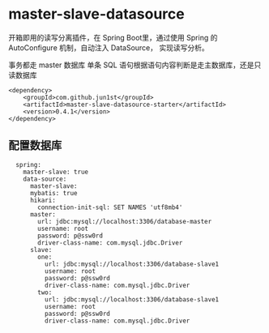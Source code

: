 # master-slave-datasource

开箱即用的读写分离插件，在 Spring Boot里，通过使用 Spring 的 AutoConfigure 机制，自动注入 DataSource， 实现读写分析。

事务都走 master 数据库
单条 SQL 语句根据语句内容判断是走主数据库，还是只读数据库

```
<dependency>
    <groupId>com.github.jun1st</groupId>
    <artifactId>master-slave-datasource-starter</artifactId>
    <version>0.4.1</version>
</dependency>
```

## 配置数据库

```
  spring:
    master-slave: true
    data-source:
      master-slave:
      mybatis: true
      hikari:
        connection-init-sql: SET NAMES 'utf8mb4'
      master:
        url: jdbc:mysql://localhost:3306/database-master
        username: root
        password: p@ssw0rd
        driver-class-name: com.mysql.jdbc.Driver
      slave:
        one:
          url: jdbc:mysql://localhost:3306/database-slave1
          username: root
          password: p@ssw0rd
          driver-class-name: com.mysql.jdbc.Driver
        two:
          url: jdbc:mysql://localhost:3306/database-slave1
          username: root
          password: p@ssw0rd
          driver-class-name: com.mysql.jdbc.Driver
```
